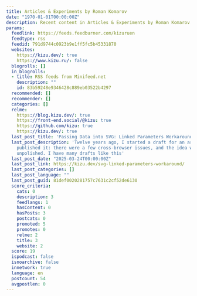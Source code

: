 ```yaml
---
title: Articles & Experiments by Roman Komarov
date: "1970-01-01T00:00:00Z"
description: Recent content in Articles & Experiments by Roman Komarov
params:
  feedlink: https://feeds.feedburner.com/kizuruen
  feedtype: rss
  feedid: 791d9744c0923b9e1ff5fc5b45331870
  websites:
    https://kizu.dev/: true
    https://www.kizu.ru/: false
  blogrolls: []
  in_blogrolls:
  - title: RSS feeds from Minifeed.net
    description: ""
    id: 83b59248e9346428c889eb03522b4297
  recommended: []
  recommender: []
  categories: []
  relme:
    https://blog.kizu.dev/: true
    https://front-end.social/@kizu: true
    https://github.com/kizu: true
    https://kizu.dev/: true
  last_post_title: 'Passing Data into SVG: Linked Parameters Workaround'
  last_post_description: 'Twelve years ago, I started a draft for an article. I never
    published it: there were a few cross-browser issues, and the idea was raw and
    unpolished. I have many drafts like this'
  last_post_date: "2025-03-24T00:00:00Z"
  last_post_link: https://kizu.dev/svg-linked-parameters-workaround/
  last_post_categories: []
  last_post_language: ""
  last_post_guid: 81def0020281757c7631c2cf52de6130
  score_criteria:
    cats: 0
    description: 3
    feedlangs: 1
    hasContent: 0
    hasPosts: 3
    postcats: 0
    promoted: 5
    promotes: 0
    relme: 2
    title: 3
    website: 2
  score: 19
  ispodcast: false
  isnoarchive: false
  innetwork: true
  language: en
  postcount: 54
  avgpostlen: 0
---
```

